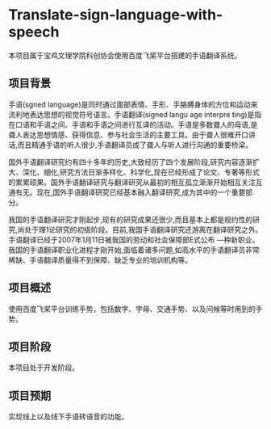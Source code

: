 # Translate-sign-language-with-speech
本项目属于宝鸡文理学院科创协会使用百度飞桨平台搭建的手语翻译系统。

## 项目背景

手语(sgned language)是同时通过面部表情、手形、手胳膊身体的方位和运动来流利地表达思想的视觉符号语言。手语翻译(signed langu age interpre ting)是指在口语和手语之间、手语和手语之间进行互译的活动。手语是多数聋人的母语,是聋人表达思想情感、获得信息、参与社会生活的主要工具。由于聋人很难开口讲话,而且精通手语的听人很少,手语翻译员成了聋人与听人进行沟通的重要桥梁。

国外手语翻译研究约有四十多年的历史,大致经历了四个发展阶段,研究内容逐渐扩大、深化、细化,研究方法日渐多样化、科学化,现在已经形成了论文、专著等形式的累累硕果。国外手语翻译研究与翻译研究从最初的相互孤立渐渐开始相互关注互通有无。现在,国外手语翻译研究已经基本融入翻译研究,成为其中的一个重要部分。

我国的手语翻译研究才刚起步,现有的研究成果还很少,而且基本上都是规约性的研究,尚处于理1论研究的初级阶段。目前,我国手语翻译研究还游离在翻译研究之外。手语翻译已经于2007年1月11日被我国的劳动和社会保障部Е式公布 —种新职业。我国的手语翻译职业化进程才刚开始,面临着诸多问题,如高水平的手语翻译员非常稀缺、手语翻译质量得不到保障、缺乏专业的培训机构等。

## 项目概述

使用百度飞桨平台训练手势，包括数字、字母、交通手势、以及问候等时用到的手势。

## 项目阶段

本项目处于开发阶段。

## 项目预期

实现线上以及线下手语转语音的功能。
